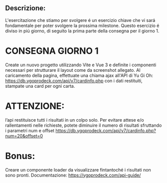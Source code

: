 ## Descrizione:

L'esercitazione che stiamo per svolgere é un esercizio chiave che vi sará fondamentale per poter svolgere la prossima milestone.
Questo esercizio é diviso in piú giorno, di seguito la prima parte della consegna per il giorno 1.

# CONSEGNA GIORNO 1

Create un nuovo progetto utilizzando Vite e Vue 3 e definite i componenti necessari per strutturare il layout come da screenshot allegato.
Al caricamento della pagina, effettuate una chiama ajax all'API di Yu Gi Oh:
https://db.ygoprodeck.com/api/v7/cardinfo.php
con i dati restituiti, stampate una card per ogni carta.

# ATTENZIONE:

l’api restituisce tutti i risultati in un colpo solo.
Per evitare attese e/o rallentamenti nelle richieste, potete diminuire il numero di risultati sfruttando i parametri num e offset
https://db.ygoprodeck.com/api/v7/cardinfo.php?num=20&offset=0

# Bonus:

Creare un componente loader da visualizzare fintantoché i risultati non sono pronti.
Documentazione: https://ygoprodeck.com/api-guide/
